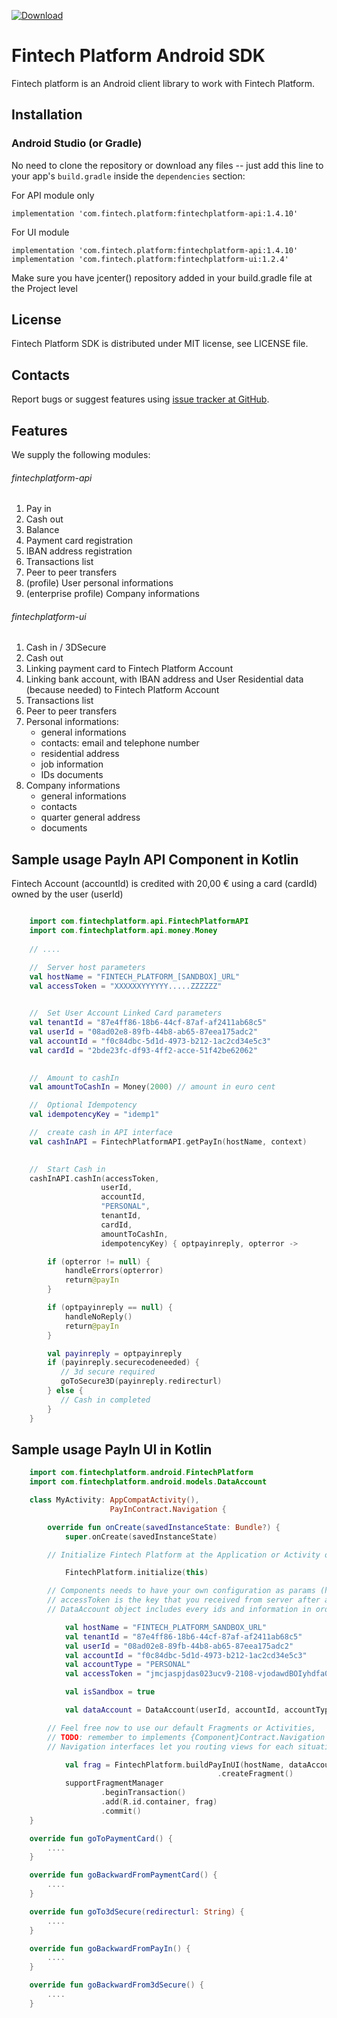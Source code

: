 [ ![Download](https://api.bintray.com/packages/dwafintech/fintechplatform/sdk-android/images/download.svg) ](https://bintray.com/dwafintech/fintechplatform/sdk-android/_latestVersion)

Fintech Platform Android SDK
=================================================
Fintech platform is an Android client library to work with Fintech Platform.

Installation
-------------------------------------------------

### Android Studio (or Gradle)

No need to clone the repository or download any files -- just add this line to your app's `build.gradle` inside the `dependencies` section:

For API module only

    implementation 'com.fintech.platform:fintechplatform-api:1.4.10'
    
For UI module

    implementation 'com.fintech.platform:fintechplatform-api:1.4.10'
    implementation 'com.fintech.platform:fintechplatform-ui:1.2.4'
    
Make sure you have jcenter() repository added in your build.gradle file at the Project level

License
-------------------------------------------------
Fintech Platform SDK is distributed under MIT license, see LICENSE file.


Contacts
-------------------------------------------------
Report bugs or suggest features using
[issue tracker at GitHub](https://github.com/DWAplatform/fintech-platform-sdk-android/issues).

Features
-------------------------------------------------
We supply the following modules:

###### fintechplatform-api

1. Pay in
2. Cash out
3. Balance
4. Payment card registration
5. IBAN address registration
6. Transactions list
7. Peer to peer transfers
8. (profile) User personal informations
9. (enterprise profile) Company informations

###### fintechplatform-ui
1. Cash in / 3DSecure
2. Cash out
4. Linking payment card to Fintech Platform Account
5. Linking bank account, with IBAN address and User Residential data (because needed) to Fintech Platform Account
6. Transactions list
7. Peer to peer transfers
8. Personal informations: 
    * general informations
    * contacts: email and telephone number
    * residential address
    * job information
    * IDs documents
9. Company informations
    * general informations
    * contacts
    * quarter general address
    * documents


Sample usage PayIn API Component in Kotlin
-------------------------------------------------

Fintech Account (accountId) is credited with 20,00 € using a card (cardId) owned by the user (userId)


```kotlin

    import com.fintechplatform.api.FintechPlatformAPI
    import com.fintechplatform.api.money.Money
    
    // ....

    //  Server host parameters
    val hostName = "FINTECH_PLATFORM_[SANDBOX]_URL"
    val accessToken = "XXXXXXYYYYYY.....ZZZZZZ"
        

    //  Set User Account Linked Card parameters
    val tenantId = "87e4ff86-18b6-44cf-87af-af2411ab68c5"
    val userId = "08ad02e8-89fb-44b8-ab65-87eea175adc2"
    val accountId = "f0c84dbc-5d1d-4973-b212-1ac2cd34e5c3"
    val cardId = "2bde23fc-df93-4ff2-acce-51f42be62062"
        

    //  Amount to cashIn
    val amountToCashIn = Money(2000) // amount in euro cent

    //  Optional Idempotency
    val idempotencyKey = "idemp1"

    //  create cash in API interface
    val cashInAPI = FintechPlatformAPI.getPayIn(hostName, context)
                

    //  Start Cash in
    cashInAPI.cashIn(accessToken,
                    userId,
                    accountId,
                    "PERSONAL",
                    tenantId,
                    cardId,
                    amountToCashIn,
                    idempotencyKey) { optpayinreply, opterror ->

        if (opterror != null) {
            handleErrors(opterror)
            return@payIn
        }

        if (optpayinreply == null) {
            handleNoReply()
            return@payIn
        }

        val payinreply = optpayinreply
        if (payinreply.securecodeneeded) {
           // 3d secure required
           goToSecure3D(payinreply.redirecturl)
        } else {
           // Cash in completed
        }
    }
```
Sample usage PayIn UI in Kotlin
-------------------------------------------------
```kotlin
    import com.fintechplatform.android.FintechPlatform
    import com.fintechplatform.android.models.DataAccount

    class MyActivity: AppCompatActivity(),
                      PayInContract.Navigation {

        override fun onCreate(savedInstanceState: Bundle?) {
            super.onCreate(savedInstanceState)

        // Initialize Fintech Platform at the Application or Activity onCreate, and give it the Context param.

            FintechPlatform.initialize(this)

        // Components needs to have your own configuration as params (hostname, dataAccount and token access to the platform)
        // accessToken is the key that you received from server after authentication process.
        // DataAccount object includes every ids and information in order to use the platform (userId, accountId, tenantId and accountType)

            val hostName = "FINTECH_PLATFORM_SANDBOX_URL"
            val tenantId = "87e4ff86-18b6-44cf-87af-af2411ab68c5"
            val userId = "08ad02e8-89fb-44b8-ab65-87eea175adc2"
            val accountId = "f0c84dbc-5d1d-4973-b212-1ac2cd34e5c3"
            val accountType = "PERSONAL"
            val accessToken = "jmcjaspjdas023ucv9-2108-vjodawdBOIyhdfa0shPASo384-dcpaos-2edas"

            val isSandbox = true

            val dataAccount = DataAccount(userId, accountId, accountType, tenantId, accessToken)

        // Feel free now to use our default Fragments or Activities,
        // TODO: remember to implements {Component}Contract.Navigation interfaces if you use Fragments.
        // Navigation interfaces let you routing views for each situation

            val frag = FintechPlatform.buildPayInUI(hostName, dataAccount, isSandbox)
                                              .createFragment()
            supportFragmentManager
                    .beginTransaction()
                    .add(R.id.container, frag)
                    .commit()
    }

    override fun goToPaymentCard() {
        ....
    }

    override fun goBackwardFromPaymentCard() {
        ....
    }

    override fun goTo3dSecure(redirecturl: String) {
        ....
    }

    override fun goBackwardFromPayIn() {
        ....
    }

    override fun goBackwardFrom3dSecure() {
        ....
    }

```
